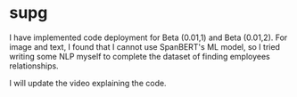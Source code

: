 # supg
 I have implemented code deployment for Beta (0.01,1) and Beta (0.01,2). For image and text, I found that I cannot use SpanBERT's ML model, so I tried writing some NLP myself to complete the dataset of finding employees relationships.

I will update the video explaining the code.
